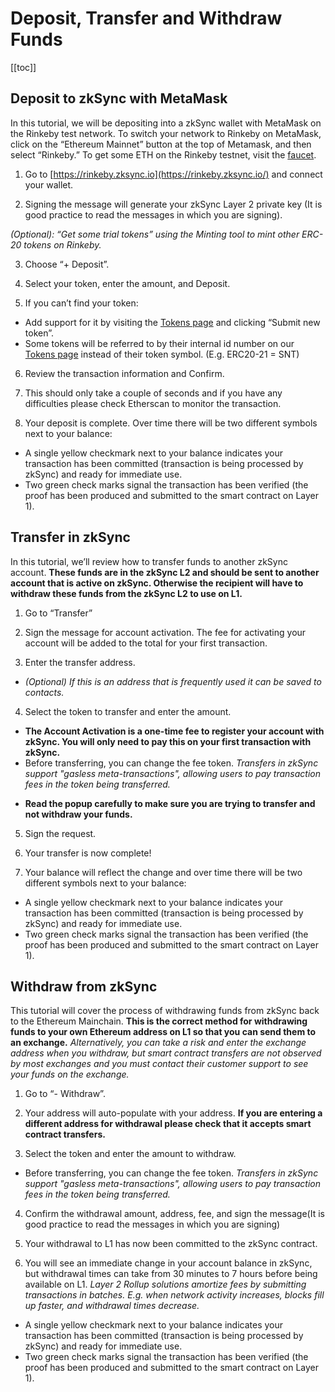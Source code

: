 # Deposit, Transfer and Withdraw Funds

[[toc]]

## Deposit to zkSync with MetaMask

In this tutorial, we will be depositing into a zkSync wallet with MetaMask on the Rinkeby test network. To switch your network to Rinkeby on MetaMask, click on the “Ethereum Mainnet” button at the top of Metamask, and then select “Rinkeby.” To get some ETH on the Rinkeby testnet, visit the [faucet](https://faucet.rinkeby.io/).

<!-- add imaged0 -->

1. Go to [https://rinkeby.zksync.io](https://rinkeby.zksync.io/) and connect your wallet.

<!-- add imaged1 -->

2. Signing the message will generate your zkSync Layer 2 private key (It is good practice to read the messages in which you are signing).

<!-- add imaged2 -->

*(Optional): “Get some trial tokens” using the Minting tool to mint other ERC-20 tokens on Rinkeby.*

3. Choose “+ Deposit”.

<!-- add imaged3 -->

4. Select your token, enter the amount, and Deposit.

<!-- add imaged4 -->

5. If you can’t find your token:
- Add support for it by visiting the [Tokens page](https://zkscan.io/explorer/tokens/) and clicking “Submit new token”.
- Some tokens will be referred to by their internal id number on our [Tokens page](https://zkscan.io/explorer/tokens/) instead of their token symbol. (E.g. ERC20-21 = SNT)

<!-- add imaged5 -->

6. Review the transaction information and Confirm.

<!-- add imaged6 -->

7. This should only take a couple of seconds and if you have any difficulties please check Etherscan to monitor the transaction.

<!-- add imaged7 -->
<!-- add imaged8 -->

8. Your deposit is complete. Over time there will be two different symbols next to your balance:
- <!-- add imaged9 --> A single yellow checkmark next to your balance indicates your transaction has been committed (transaction is being processed by zkSync) and ready for immediate use. 
- <!-- add imaged10 --> Two green check marks signal the transaction has been verified (the proof has been produced and submitted to the smart contract on Layer 1).

<!-- add imaged11 -->
<!-- add imaged12 -->

## Transfer in zkSync

In this tutorial, we’ll review how to transfer funds to another zkSync account. 
**These funds are in the zkSync L2 and should be sent to another account that is active on zkSync. Otherwise the recipient will have to withdraw these funds from the zkSync L2 to use on L1.**

1. Go to “Transfer”

<!-- imaget0 -->

2. Sign the message for account activation. The fee for activating your account will be added to the total for your first transaction.

<!-- imaget1 -->
<!-- imaget2 -->

3. Enter the transfer address. 
- *(Optional) If this is an address that is frequently used it can be saved to contacts.*

<!-- imaget3 -->

4. Select the token to transfer and enter the amount. 
- **The Account Activation is a one-time fee to register your account with zkSync. You will only need to pay this on your first transaction with zkSync.**
- Before transferring, you can change the fee token. 
*Transfers in zkSync support "gasless meta-transactions", allowing users to pay transaction fees in the token being transferred.*

<!-- imaget4 -->

- **Read the popup carefully to make sure you are trying to transfer and not withdraw your funds.**

<!-- imaget5 -->

5. Sign the request.

<!-- imaget6 -->

6. Your transfer is now complete! 

<!-- imaget7 -->

7. Your balance will reflect the change and over time there will be two different symbols next to your balance:
- <!-- imaged9 --> A single yellow checkmark next to your balance indicates your transaction has been committed (transaction is being processed by zkSync) and ready for immediate use. 
- <!-- add imaged10 --> Two green check marks signal the transaction has been verified (the proof has been produced and submitted to the smart contract on Layer 1).

<!-- imaget8 -->
<!-- imaget9 -->

## Withdraw from zkSync

This tutorial will cover the process of withdrawing funds from zkSync back to the Ethereum Mainchain. 
**This is the correct method for withdrawing funds to your own Ethereum address on L1 so that you can send them to an exchange.** 
*Alternatively, you can take a risk and enter the exchange address when you withdraw, but smart contract transfers are not observed by most exchanges and you must contact their customer support to see your funds on the exchange.*

1. Go to “- Withdraw”. 

<!-- imagew0 -->

2. Your address will auto-populate with your address. 
**If you are entering a different address for withdrawal please check that it accepts smart contract transfers.**

<!-- imagew1 -->

3. Select the token and enter the amount to withdraw.
- Before transferring, you can change the fee token. 
*Transfers in zkSync support "gasless meta-transactions", allowing users to pay transaction fees in the token being transferred.*

<!-- imagew2 -->

4. Confirm the withdrawal amount, address, fee, and sign the message(It is good practice to read the messages in which you are signing)

<!-- imagew3 -->

5. Your withdrawal to L1 has now been committed to the zkSync contract.

<!-- imagew4 -->

6. You will see an immediate change in your account balance in zkSync, but withdrawal times can take from 30 minutes to 7 hours before being available on L1.
*Layer 2 Rollup solutions amortize fees by submitting transactions in batches. E.g. when network activity increases, blocks fill up faster, and withdrawal times decrease.* 
- <!-- imaged9 --> A single yellow checkmark next to your balance indicates your transaction has been committed (transaction is being processed by zkSync) and ready for immediate use. 
- <!-- add imaged10 --> Two green check marks signal the transaction has been verified (the proof has been produced and submitted to the smart contract on Layer 1).

<!-- imagew5 -->
<!-- imagew6 -->

